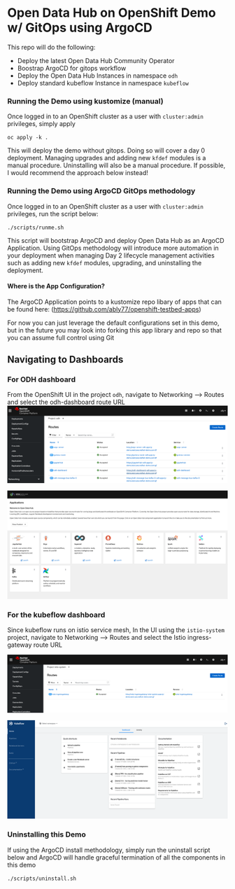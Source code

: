 # Open Data Hub on OpenShift Demo w/ GitOps using ArgoCD

This repo will do the following:
- Deploy the latest Open Data Hub Community Operator
- Boostrap ArgoCD for gitops workflow
- Deploy the Open Data Hub Instances in namespace `odh`
- Deploy standard kubeflow Instance in namespace `kubeflow`


### Running the Demo using kustomize (manual)

Once logged in to an OpenShift cluster as a user with `cluster:admin` privileges, simply apply
```
oc apply -k .
```
This will deploy the demo without gitops. Doing so will cover a day 0 deployment. Managing upgrades and adding new `kfdef` modules is a manual procedure. Uninstalling will also be a manual procedure. If possible, I would recommend the approach below instead!

### Running the Demo using ArgoCD GitOps methodology

Once logged in to an OpenShift cluster as a user with `cluster:admin` privileges, run the script below:
```
./scripts/runme.sh
```
This script will bootstrap ArgoCD and deploy Open Data Hub as an ArgoCD Application. Using GitOps methodology will introduce more automation in your deployment when managing Day 2 lifecycle management activities such as adding new `kfdef` modules, upgrading, and uninstalling the deployment.

#### Where is the App Configuration?
The ArgoCD Application points to a kustomize repo libary of apps that can be found here:
(https://github.com/ably77/openshift-testbed-apps)

For now you can just leverage the default configurations set in this demo, but in the future you may look into forking this app library and repo so that you can assume full control using Git

## Navigating to Dashboards

### For ODH dashboard
From the OpenShift UI in the project `odh`, navigate to Networking --> Routes and select the odh-dashboard route URL
![](https://github.com/ably77/opendatahub-gitops/blob/main/resources/odh1.png)

![](https://github.com/ably77/opendatahub-gitops/blob/main/resources/odh2.png)

### For the kubeflow dashboard
Since kubeflow runs on istio service mesh, In the UI using the `istio-system` project, navigate to Networking --> Routes and select the Istio ingress-gateway route URL

![](https://github.com/ably77/opendatahub-gitops/blob/main/resources/kf1.png)

![](https://github.com/ably77/opendatahub-gitops/blob/main/resources/kf2.png)

### Uninstalling this Demo
If using the ArgoCD install methodology, simply run the uninstall script below and ArgoCD will handle graceful termination of all the components in this demo
```
./scripts/uninstall.sh
```



